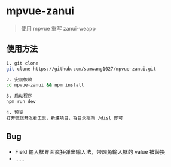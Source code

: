 # mpvue-zanui

> 使用 mpvue 重写 zanui-weapp

## 使用方法

``` bash
1. git clone
git clone https://github.com/samwang1027/mpvue-zanui.git

2. 安装依赖
cd mpvue-zanui && npm install

3. 启动程序
npm run dev

4. 预览
打开微信开发者工具，新建项目，将目录指向 /dist 即可
```

## Bug

- Field 输入框界面疯狂弹出输入法，带圆角输入框的 value 被替换
- ……


